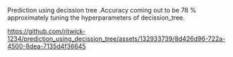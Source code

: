 Prediction using decission tree .Accuracy coming out to be 78 % approximately tuning the hyperparameters of decission_tree.






https://github.com/ritwick-1234/prediction_using_decission_tree/assets/132933739/8d426d96-722a-4500-8dea-7135d4f36645

